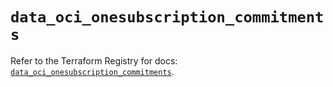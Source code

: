 # `data_oci_onesubscription_commitments`

Refer to the Terraform Registry for docs: [`data_oci_onesubscription_commitments`](https://registry.terraform.io/providers/oracle/oci/7.19.0/docs/data-sources/onesubscription_commitments).
